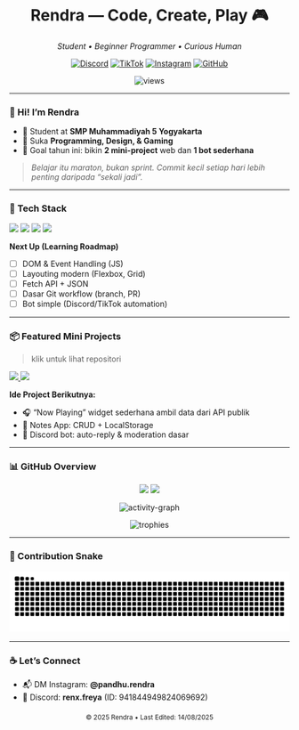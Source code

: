 <!-- Modern, clean, and fully remade GitHub profile README -->

<h1 align="center">Rendra — Code, Create, Play 🎮</h1>
<p align="center">
  <em>Student • Beginner Programmer • Curious Human</em>
</p>

<p align="center">
  <a href="https://discord.com/users/941844949824069692"><img alt="Discord" src="https://img.shields.io/badge/Discord-5165f6?style=for-the-badge&logo=discord&logoColor=white"></a>
  <a href="https://www.tiktok.com/@renx.freya"><img alt="TikTok" src="https://img.shields.io/badge/TikTok-010101?style=for-the-badge&logo=tiktok&logoColor=white"></a>
  <a href="https://instagram.com/pandhu.rendra"><img alt="Instagram" src="https://img.shields.io/badge/Instagram-a436b3?style=for-the-badge&logo=instagram&logoColor=white"></a>
  <a href="https://github.com/pandhu-rendra"><img alt="GitHub" src="https://img.shields.io/badge/GitHub-333333?style=for-the-badge&logo=github&logoColor=white"></a>
</p>

<p align="center">
  <img src="https://komarev.com/ghpvc/?username=pandhu-rendra&label=Profile%20Views&style=flat-square" alt="views"/>
</p>

---

### 👋 Hi! I’m Rendra
- 🏫 Student at **SMP Muhammadiyah 5 Yogyakarta**
- 🧠 Suka **Programming, Design, & Gaming**
- 🚀 Goal tahun ini: bikin **2 mini-project** web dan **1 bot sederhana**

> *Belajar itu maraton, bukan sprint. Commit kecil setiap hari lebih penting daripada “sekali jadi”.*

---

### 🧰 Tech Stack
<p>
  <img src="https://img.shields.io/badge/JavaScript-18181B?style=for-the-badge&logo=javascript&logoColor=F7DF1E" />
  <img src="https://img.shields.io/badge/HTML5-18181B?style=for-the-badge&logo=html5&logoColor=E34F26" />
  <img src="https://img.shields.io/badge/CSS3-18181B?style=for-the-badge&logo=css3&logoColor=1572B6" />
  <img src="https://img.shields.io/badge/Python-18181B?style=for-the-badge&logo=python&logoColor=3776AB" />
</p>

**Next Up (Learning Roadmap)**  
- [ ] DOM & Event Handling (JS)  
- [ ] Layouting modern (Flexbox, Grid)  
- [ ] Fetch API + JSON  
- [ ] Dasar Git workflow (branch, PR)  
- [ ] Bot simple (Discord/TikTok automation)

---

### 📦 Featured Mini Projects
> klik untuk lihat repositori

<p align="left">
  <a href="https://github.com/pandhu-rendra/Custom-Activity">
    <img src="https://github-readme-stats.vercel.app/api/pin/?username=pandhu-rendra&repo=Custom-Activity&theme=onedark" />
  </a>
  <a href="https://github.com/pandhu-rendra/Auto-Responder">
    <img src="https://github-readme-stats.vercel.app/api/pin/?username=pandhu-rendra&repo=Auto-Responder&theme=onedark" />
  </a>
</p>

**Ide Project Berikutnya:**
- 🎧 “Now Playing” widget sederhana ambil data dari API publik  
- 📝 Notes App: CRUD + LocalStorage  
- 🤖 Discord bot: auto-reply & moderation dasar  

---

### 📊 GitHub Overview
<p align="center">
  <img src="https://github-readme-stats.vercel.app/api?username=pandhu-rendra&show_icons=true&count_private=true&theme=algolia" height="160"/>
  <img src="https://github-readme-stats.vercel.app/api/top-langs?username=pandhu-rendra&layout=compact&theme=algolia" height="160"/>
</p>

<p align="center">
  <img src="https://github-readme-activity-graph.vercel.app/graph?username=pandhu-rendra&theme=react-dark" alt="activity-graph"/>
</p>

<p align="center">
  <img src="https://github-profile-trophy.vercel.app/?username=pandhu-rendra&theme=algolia&no-frame=true&margin-w=10&row=1" alt="trophies"/>
</p>

---

### 🐍 Contribution Snake
<p align="center">
  <picture>
    <!-- Dark mode -->
    <source media="(prefers-color-scheme: dark)" 
            srcset="https://raw.githubusercontent.com/pandhu-rendra/pandhu-rendra/output/github-snake-dark.svg?palette=github-dark&color_snake=%23b57edc&color_dots=%23e0e0ff,%239d7ef0,%238473e0,%236a65d8,%235354cc"/>
    <!-- Light mode -->
    <source media="(prefers-color-scheme: light)" 
            srcset="https://raw.githubusercontent.com/pandhu-rendra/pandhu-rendra/output/github-snake.svg?color_snake=%23b57edc&color_dots=%23e0e0ff,%239d7ef0,%238473e0,%236a65d8,%235354cc"/>
    <img alt="github contribution snake" 
         src="https://raw.githubusercontent.com/pandhu-rendra/pandhu-rendra/output/github-snake.svg?color_snake=%23b57edc&color_dots=%23e0e0ff,%239d7ef0,%238473e0,%236a65d8,%235354cc"/>
  </picture>
</p>

---

### ☕ Let’s Connect
- 📬 DM Instagram: **@pandhu.rendra**
- 💬 Discord: **renx.freya** (ID: 941844949824069692)

<p align="center">
  <sub>© 2025 Rendra • Last Edited: 14/08/2025</sub>
</p>
